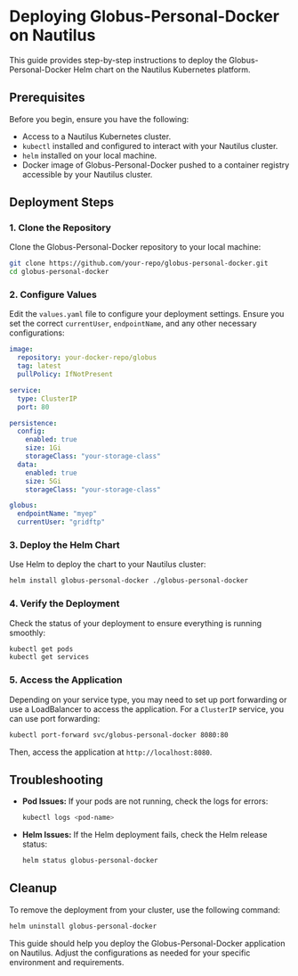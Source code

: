 
# Deploying Globus-Personal-Docker on Nautilus

This guide provides step-by-step instructions to deploy the Globus-Personal-Docker Helm chart on the Nautilus Kubernetes platform.

## Prerequisites

Before you begin, ensure you have the following:

- Access to a Nautilus Kubernetes cluster.
- `kubectl` installed and configured to interact with your Nautilus cluster.
- `helm` installed on your local machine.
- Docker image of Globus-Personal-Docker pushed to a container registry accessible by your Nautilus cluster.

## Deployment Steps

### 1. Clone the Repository

Clone the Globus-Personal-Docker repository to your local machine:

```bash
git clone https://github.com/your-repo/globus-personal-docker.git
cd globus-personal-docker
```

### 2. Configure Values

Edit the `values.yaml` file to configure your deployment settings. Ensure you set the correct `currentUser`, `endpointName`, and any other necessary configurations:

```yaml
image:
  repository: your-docker-repo/globus
  tag: latest
  pullPolicy: IfNotPresent

service:
  type: ClusterIP
  port: 80

persistence:
  config:
    enabled: true
    size: 1Gi
    storageClass: "your-storage-class"
  data:
    enabled: true
    size: 5Gi
    storageClass: "your-storage-class"

globus:
  endpointName: "myep"
  currentUser: "gridftp"
```

### 3. Deploy the Helm Chart

Use Helm to deploy the chart to your Nautilus cluster:

```bash
helm install globus-personal-docker ./globus-personal-docker
```

### 4. Verify the Deployment

Check the status of your deployment to ensure everything is running smoothly:

```bash
kubectl get pods
kubectl get services
```

### 5. Access the Application

Depending on your service type, you may need to set up port forwarding or use a LoadBalancer to access the application. For a `ClusterIP` service, you can use port forwarding:

```bash
kubectl port-forward svc/globus-personal-docker 8080:80
```

Then, access the application at `http://localhost:8080`.

## Troubleshooting

- **Pod Issues:** If your pods are not running, check the logs for errors:

  ```bash
  kubectl logs <pod-name>
  ```

- **Helm Issues:** If the Helm deployment fails, check the Helm release status:

  ```bash
  helm status globus-personal-docker
  ```

## Cleanup

To remove the deployment from your cluster, use the following command:

```bash
helm uninstall globus-personal-docker
```

This guide should help you deploy the Globus-Personal-Docker application on Nautilus. Adjust the configurations as needed for your specific environment and requirements.